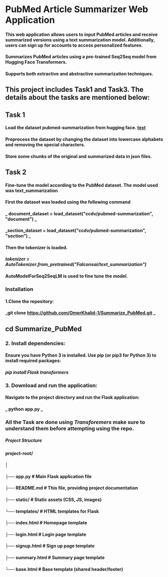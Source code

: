 #                        PubMed Article Summarizer Web Application 
#### This web application allows users to input PubMed articles and receive summarized versions using a text summarization model. Additionally, users can sign up for accounts to access personalized features.
####  Summarizes PubMed articles using a pre-trained Seq2Seq model from Hugging Face Transformers.
####  Supports both extractive and abstractive summarization techniques.



## This project includes Task1 and Task3. The details about the tasks are mentioned below:
## Task 1
#### Load the dataset pubmed-summarization from hugging face. [text]([url](https://huggingface.co/datasets/ccdv/pubmed-summarization?row=1))
#### Preprocess the dataset by changing the dataset into lowercase alphabets and removing the special characters.
#### Store some chunks of the original and summarized data in json files.

## Task 2 
#### Fine-tune the model according to the PubMed dataset. The model used was text_summarization
#### First the dataset was loaded using the following command
####           _ document_dataset = load_dataset("ccdv/pubmed-summarization", "document") _
####            _section_dataset = load_dataset("ccdv/pubmed-summarization", "section") _

#### Then the  tokenizer is loaded.
####                _tokenizer = AutoTokenizer.from_pretrained("Falconsai/text_summarization")_

#### AutoModelForSeq2SeqLM is used to fine tune the model.




### Installation
#### 1.Clone the repository:
####                   _git clone https://github.com/OmerKhalid-1/Summarize_PubMed.git _
## cd Summarize_PubMed


### 2. Install dependencies:
#### Ensure you have Python 3 is installed. Use pip (or pip3 for Python 3) to install required packages:
####                       _pip install Flask transformers_

### 3. Download and run the application:
#### Navigate to the project directory and run the Flask application:
####                      _ python app.py _ 

### All the Task are done using _Transforemers_ make sure to understand them before attempting using the repo.

##### Project Structure 
#### project-root/
#### │
#### ├── app.py             # Main Flask application file
#### ├── README.md          # This file, providing project documentation
#### ├── static/            # Static assets (CSS, JS, images)
#### └── templates/         # HTML templates for Flask
####     ├── index.html     # Homepage template
####     ├── login.html     # Login page template
####     ├── signup.html    # Sign up page template
####     ├── summary.html   # Summary page template
####     └── base.html      # Base template (shared header/footer)

